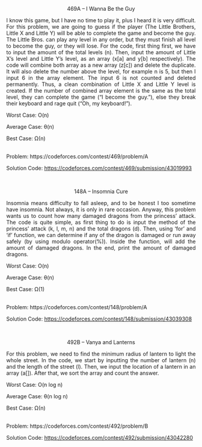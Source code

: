 <p align="center">469A – I Wanna Be the Guy</p>

 <p align="justify">
I know this game, but I have no time to play it, plus I heard it is very difficult. For this problem, we are going to guess if the player (The Little Brothers, Little X and Little Y) will be able to complete the game and become the guy. The Little Bros. can play any level in any order, but they must finish all level to become the guy, or they will lose. For the code, first thing first, we have to input the amount of the total levels (n). Then, input the amount of Little X’s level and Little Y’s level, as an array (x[a] and y[b] respectively). The code will combine both array as a new array (z[c]) and delete the duplicate. It will also delete the number above the level, for example n is 5, but then I input 6 in the array element. The input 6 is not counted and deleted permanently. Thus, a clean combination of Little X and Little Y level is created. If the number of combined array element is the same as the total level, they can complete the game (“I become the guy.”), else they break their keyboard and rage quit (“Oh, my keyboard!”).

Worst Case: O(n)

Average Case: θ(n)

Best Case: Ω(n)

<br>
Problem:
https://codeforces.com/contest/469/problem/A

Solution Code:
https://codeforces.com/contest/469/submission/43019993

<br>
<p align="center">148A – Insomnia Cure</p>

 <p align="justify">
Insomnia means difficulty to fall asleep, and to be honest I too sometime have insomnia. Not always, it is only in rare occasion. Anyway, this problem wants us to count how many damaged dragons from the princess’ attack. The code is quite simple, as first thing to do is input the method of the princess’ attack (k, l, m, n) and the total dragons (d). Then, using ‘for’ and ‘if’ function, we can determine if any of the dragon is damaged or run away safely (by using modulo operator(%)). Inside the function, will add the amount of damaged dragons. In the end, print the amount of damaged dragons.

Worst Case: O(n)

Average Case: θ(n)

Best Case: Ω(1)

<br>
Problem:
https://codeforces.com/contest/148/problem/A

Solution Code:
https://codeforces.com/contest/148/submission/43039308

<br>
<p align="center">492B – Vanya and Lanterns</p>

 <p align="justify">
For this problem, we need to find the minimum radius of lantern to light the whole street. In the code, we start by inputting the number of lantern (n) and the length of the street (l). Then, we input the location of a lantern in an array (a[]). After that, we sort the array and count the answer.

Worst Case: O(n log n)

Average Case: θ(n log n)

Best Case: Ω(n)

<br>
Problem:
https://codeforces.com/contest/492/problem/B

Solution Code:
https://codeforces.com/contest/492/submission/43042280
